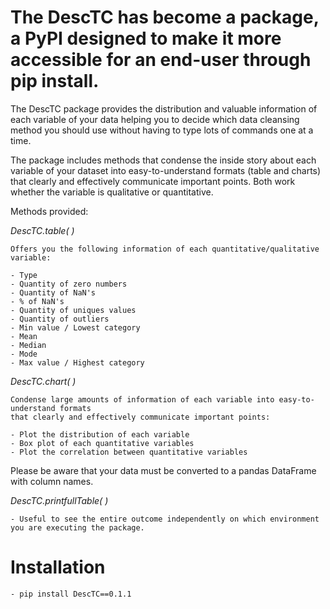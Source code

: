 # The DescTC has become a package, a PyPI designed to make it more accessible for an end-user through pip install.

The DescTC package provides the distribution and valuable information of each variable of your data helping you 
to decide which data cleansing method you should use without having to type lots of commands one at a time.

The package includes methods that condense the inside story about each variable of your dataset into easy-to-understand 
formats (table and charts) that clearly and effectively communicate important points. Both work whether the variable is 
qualitative or quantitative.


Methods provided:

 *DescTC.table( )* 

    Offers you the following information of each quantitative/qualitative variable:

    - Type 
    - Quantity of zero numbers
    - Quantity of NaN's
    - % of NaN's 
    - Quantity of uniques values 
    - Quantity of outliers 
    - Min value / Lowest category 
    - Mean
    - Median
    - Mode
    - Max value / Highest category
    

 *DescTC.chart( )*

    Condense large amounts of information of each variable into easy-to-understand formats 
    that clearly and effectively communicate important points:

    - Plot the distribution of each variable 
    - Box plot of each quantitative variables
    - Plot the correlation between quantitative variables
    
Please be aware that your data must be converted to a pandas DataFrame with column names.

 *DescTC.printfullTable( )* 
    
    - Useful to see the entire outcome independently on which environment you are executing the package.
    
    
# Installation

    - pip install DescTC==0.1.1